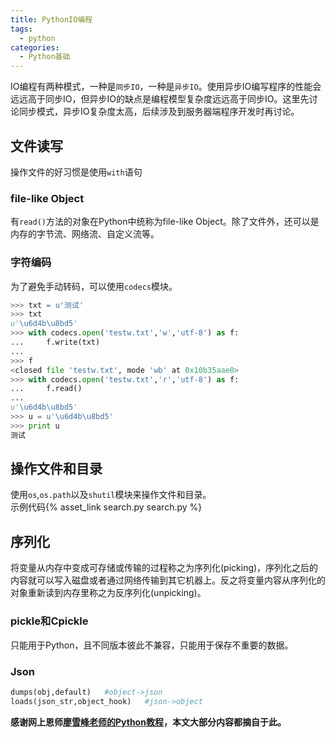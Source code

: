 ```yaml
---
title: PythonIO编程
tags:
  - python
categories:
  - Python基础
---
```


IO编程有两种模式，一种是`同步IO`，一种是`异步IO`。使用异步IO编写程序的性能会远远高于同步IO，但异步IO的缺点是编程模型复杂度远远高于同步IO。这里先讨论同步模式，异步IO复杂度太高，后续涉及到服务器端程序开发时再讨论。

<!--More-->

## 文件读写
操作文件的好习惯是使用`with`语句
### file-like Object
有`read()`方法的对象在Python中统称为file-like Object。除了文件外，还可以是内存的字节流、网络流、自定义流等。

### 字符编码
为了避免手动转码，可以使用`codecs`模块。

```python
>>> txt = u'测试'
>>> txt
u'\u6d4b\u8bd5'
>>> with codecs.open('testw.txt','w','utf-8') as f:
...     f.write(txt)
... 
>>> f
<closed file 'testw.txt', mode 'wb' at 0x10b35aae0>
>>> with codecs.open('testw.txt','r','utf-8') as f:
...     f.read()
... 
u'\u6d4b\u8bd5'
>>> u = u'\u6d4b\u8bd5'
>>> print u
测试
```
## 操作文件和目录
使用`os`,`os.path`以及`shutil`模块来操作文件和目录。  
示例代码{% asset_link search.py search.py %}

## 序列化
将变量从内存中变成可存储或传输的过程称之为序列化(picking)，序列化之后的内容就可以写入磁盘或者通过网络传输到其它机器上。反之将变量内容从序列化的对象重新读到内存里称之为反序列化(unpicking)。

### pickle和Cpickle
只能用于Python，且不同版本彼此不兼容，只能用于保存不重要的数据。

### Json
```python
dumps(obj,default)   #object->json
loads(json_str,object_hook)   #json->object
```

**感谢网上恩师[廖雪峰老师的Python教程][廖雪峰老师的教程]，本文大部分内容都摘自于此。**

[廖雪峰老师的教程]: http://www.liaoxuefeng.com/wiki/001374738125095c955c1e6d8bb493182103fac9270762a000